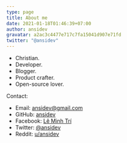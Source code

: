 ```yaml
---
type: page
title: About me
date: 2021-01-18T01:46:39+07:00
author: ansidev
gravatar: a2ac3c4477e717c7fa15041d907e71fd
twitter: "@ansidev"
---
```


- Christian.
- Developer.
- Blogger.
- Product crafter.
- Open-source lover.

Contact:

- Email: [ansidev@gmail.com](mailto:ansidev@gmail.com)
- GitHub: [ansidev](https://github.com/ansidev)
- Facebook: [Lê Minh Trí](https://facebook.com/leminhtri.py)
- Twitter: [@ansidev](https://twitter.com/ansidev)
- Reddit: [u/ansidev](https://reddit.com/u/ansidev)
